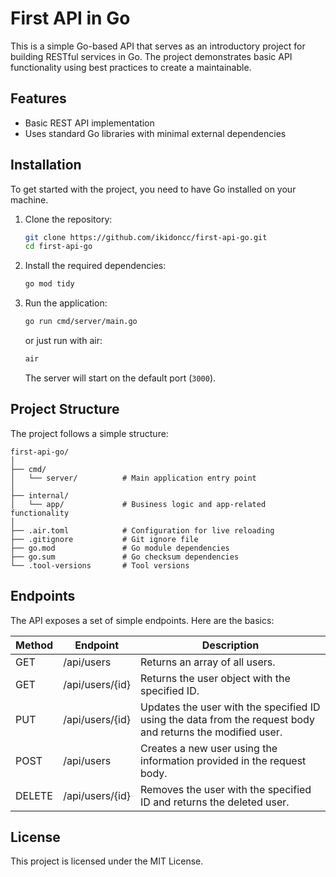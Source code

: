# First API in Go

This is a simple Go-based API that serves as an introductory project for building RESTful services in Go. The project demonstrates basic API functionality using best practices to create a maintainable.

## Features

- Basic REST API implementation
- Uses standard Go libraries with minimal external dependencies

## Installation

To get started with the project, you need to have Go installed on your machine.

1. Clone the repository:

   ```bash
   git clone https://github.com/ikidoncc/first-api-go.git
   cd first-api-go
   ```

2. Install the required dependencies:

   ```bash
   go mod tidy
   ```

3. Run the application:

   ```bash
   go run cmd/server/main.go
   ```
   or just run with air:
   ```bash
   air
   ```

   The server will start on the default port (`3000`).

## Project Structure

The project follows a simple structure:

```
first-api-go/
│
├── cmd/
│   └── server/          # Main application entry point
│
├── internal/
│   └── app/             # Business logic and app-related functionality
│
├── .air.toml            # Configuration for live reloading
├── .gitignore           # Git ignore file
├── go.mod               # Go module dependencies
├── go.sum               # Go checksum dependencies
└── .tool-versions       # Tool versions
```

## Endpoints

The API exposes a set of simple endpoints. Here are the basics:

| **Method** | **Endpoint**    | **Description** |
|------------|-----------------|-----------------|
| GET        | /api/users      | Returns an array of all users. |
| GET        | /api/users/{id} | Returns the user object with the specified ID. |
| PUT        | /api/users/{id} | Updates the user with the specified ID using the data from the request body and returns the modified user. |
| POST       | /api/users      | Creates a new user using the information provided in the request body. |
| DELETE     | /api/users/{id} | Removes the user with the specified ID and returns the deleted user. |


## License

This project is licensed under the MIT License.